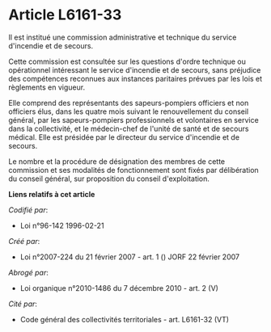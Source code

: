 # Article L6161-33

Il est institué une commission administrative et technique du service d'incendie et de secours.

Cette commission est consultée sur les questions d'ordre technique ou opérationnel intéressant le service d'incendie et de
secours, sans préjudice des compétences reconnues aux instances paritaires prévues par les lois et règlements en vigueur.

Elle comprend des représentants des sapeurs-pompiers officiers et non officiers élus, dans les quatre mois suivant le
renouvellement du conseil général, par les sapeurs-pompiers professionnels et volontaires en service dans la collectivité, et
le médecin-chef de l'unité de santé et de secours médical. Elle est présidée par le directeur du service d'incendie et de
secours.

Le nombre et la procédure de désignation des membres de cette commission et ses modalités de fonctionnement sont fixés par
délibération du conseil général, sur proposition du conseil d'exploitation.

**Liens relatifs à cet article**

_Codifié par_:

  - Loi n°96-142 1996-02-21

_Créé par_:

  - Loi n°2007-224 du 21 février 2007 - art. 1 () JORF 22 février 2007

_Abrogé par_:

  - Loi organique n°2010-1486 du 7 décembre 2010 - art. 2 (V)

_Cité par_:

  - Code général des collectivités territoriales - art. L6161-32 (VT)
